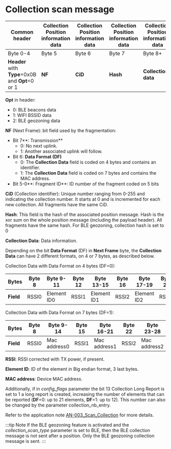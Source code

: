 # Collection scan message

|  Common header         |  Collection Position information data|Collection Position information data|Collection Position information data|Collection Position information data|
|----------------------------|------------------|----------------------|----------------------|----------------------|
|  Byte 0-4                  |  Byte 5          |  Byte 6           |  Byte 7           |  Byte 8+           |
|  **Header** with **Type**=0x0B and **Opt**=0 or 1 |  **NF** |  **CiD** |  **Hash** |  **Collection data** |

 **Opt** in header:
-   0: BLE beacons data
-   1: WIFI BSSID data
-   2: BLE geozoning data

 **NF** (Next Frame): bit field used by the fragmentation:
-   Bit 7**: Transmission**
    -   0: No next uplink.
    -   1: Another associated uplink will follow.
-   Bit 6: **Data Format (DF)**
    -   0: The **Collection Data** field is coded on 4 bytes and contains an identifier.
    -   1: The **Collection Data** field is coded on 7 bytes and contains the MAC address.
-   Bit 5-0**: Fragment ID**: ID number of the fragment coded on 5 bits

 **CiD** (Collection identifier): Unique number ranging from 0-255 and indicating the collection number. It starts at 0 and is incremented for each new collection. All fragments have the same CiD.

 **Hash**: This field is the hash of the associated position message. Hash is the xor sum on the whole position message (including the payload header). All fragments have the same hash.
 For BLE geozoning, collection hash is set to 0

 **Collection Data**: Data information.

 Depending on the bit **Data Format** (DF) in **Next Frame** byte, the **Collection Data** can have 2 different formats, on 4 or 7 bytes, as described below.

 Collection Data with Data Format on 4 bytes (DF=0):

|  Bytes |  Byte 8 |  Byte 9-11 |  Byte 12 |  Byte 13-15 |  Byte 16 |  Byte 17-19 |  Byte 20 |  Byte 21-23 |
|---------|---------|---------|---------|---------|---------|---------|---------|---------|
|**Field**|RSSI0	|Element ID0|	RSSI1|	Element ID1|	RSSI2|	Element ID2|	RSSI3|	Element ID3|

 Collection Data with Data Format on 7 bytes (DF=1):

|  Bytes |  Byte 8 |  Byte 9-14 |  Byte 15 |  Byte 16-21 |  Byte 22 |  Byte 23-28 |  Byte 29 |  Byte 30-35 |
|---------|---------|---------|---------|---------|---------|---------|---------|---------|
|**Field**|RSSI0	|Mac address0|	RSSI1|	Mac address1|	RSSI2|	Mac address2|	RSSI3|	Mac address3|

 **RSSI**: RSSI corrected with TX power, if present.

 **Element ID**: ID of the element in Big endian format, 3 last bytes.

 **MAC address**: Device MAC address.

 Additionally, if in *config_flags* parameter the bit 13 Collection Long Report is set to 1 a long report is created, increasing the number of elements that can be reported (**DF**=0: up to 21 elements, **DF**=1: up to 12). This number can also be changed by the parameter collection_nb_entry.

 Refer to the application note [AN-003_Scan_Collection](../../../../documentation-library/abeeway-trackers-documentation#application-notes) for more details.

:::tip Note
If the BLE geozoning feature is activated and the *collection_scan_type* parameter is set to BLE, then the BLE collection message is not sent after a position. Only the BLE geozoning collection message is sent.
:::
